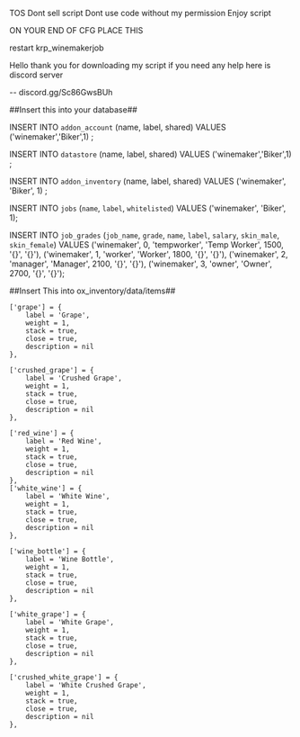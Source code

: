 TOS 
Dont sell script
Dont use code without my permission
Enjoy script



ON YOUR END OF CFG PLACE THIS

restart krp_winemakerjob


Hello thank you for downloading my script if you need any help here is discord server

-- discord.gg/Sc86GwsBUh


##Insert this into your database##

INSERT INTO `addon_account` (name, label, shared) VALUES 
	('winemaker','Biker',1)
;

INSERT INTO `datastore` (name, label, shared) VALUES 
	('winemaker','Biker',1)
;

INSERT INTO `addon_inventory` (name, label, shared) VALUES 
	('winemaker', 'Biker', 1)
;

INSERT INTO `jobs` (`name`, `label`, `whitelisted`) VALUES
('winemaker', 'Biker', 1);


INSERT INTO `job_grades` (`job_name`, `grade`, `name`, `label`, `salary`, `skin_male`, `skin_female`) VALUES
('winemaker', 0, 'tempworker', 'Temp Worker', 1500, '{}', '{}'),
('winemaker', 1, 'worker', 'Worker', 1800, '{}', '{}'),
('winemaker', 2, 'manager', 'Manager', 2100, '{}', '{}'),
('winemaker', 3, 'owner', 'Owner', 2700, '{}', '{}');


##Insert This into ox_inventory/data/items##

	['grape'] = {
		label = 'Grape',
		weight = 1,
		stack = true,
		close = true,
		description = nil
	},

	['crushed_grape'] = {
		label = 'Crushed Grape',
		weight = 1,
		stack = true,
		close = true,
		description = nil
	},

	['red_wine'] = {
		label = 'Red Wine',
		weight = 1,
		stack = true,
		close = true,
		description = nil
	},
	['white_wine'] = {
		label = 'White Wine',
		weight = 1,
		stack = true,
		close = true,
		description = nil
	},

	['wine_bottle'] = {
		label = 'Wine Bottle',
		weight = 1,
		stack = true,
		close = true,
		description = nil
	},

	['white_grape'] = {
		label = 'White Grape',
		weight = 1,
		stack = true,
		close = true,
		description = nil
	},
	
	['crushed_white_grape'] = {
		label = 'White Crushed Grape',
		weight = 1,
		stack = true,
		close = true,
		description = nil
	},


